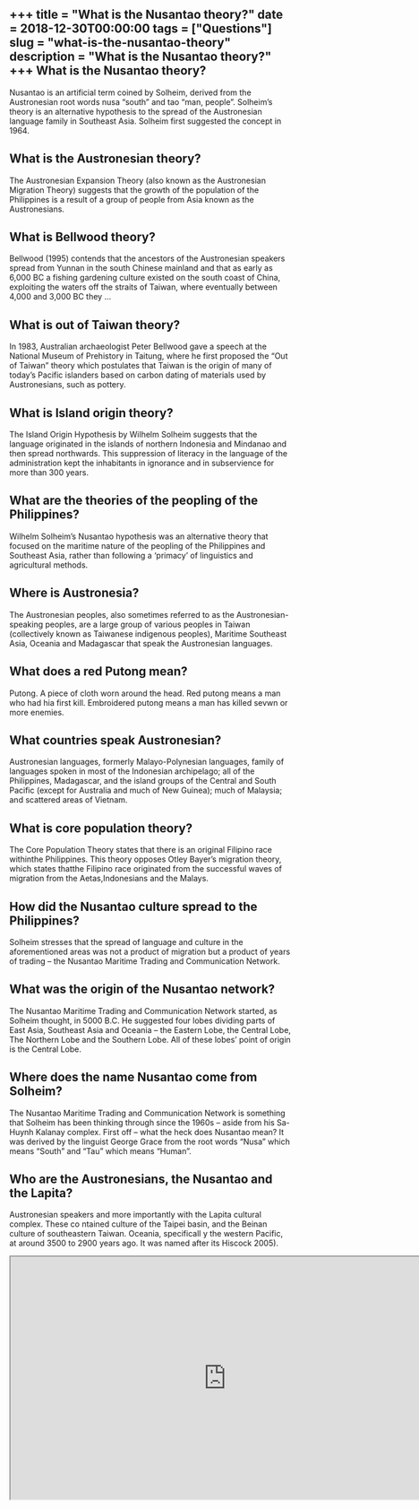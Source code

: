 +++
title = "What is the Nusantao theory?"
date = 2018-12-30T00:00:00
tags = ["Questions"]
slug = "what-is-the-nusantao-theory"
description = "What is the Nusantao theory?"
+++
What is the Nusantao theory?
----------------------------

Nusantao is an artificial term coined by Solheim, derived from the Austronesian root words nusa “south” and tao “man, people”. Solheim’s theory is an alternative hypothesis to the spread of the Austronesian language family in Southeast Asia. Solheim first suggested the concept in 1964.

What is the Austronesian theory?
--------------------------------

The Austronesian Expansion Theory (also known as the Austronesian Migration Theory) suggests that the growth of the population of the Philippines is a result of a group of people from Asia known as the Austronesians.

What is Bellwood theory?
------------------------

Bellwood (1995) contends that the ancestors of the Austronesian speakers spread from Yunnan in the south Chinese mainland and that as early as 6,000 BC a fishing gardening culture existed on the south coast of China, exploiting the waters off the straits of Taiwan, where eventually between 4,000 and 3,000 BC they …

What is out of Taiwan theory?
-----------------------------

In 1983, Australian archaeologist Peter Bellwood gave a speech at the National Museum of Prehistory in Taitung, where he first proposed the “Out of Taiwan” theory which postulates that Taiwan is the origin of many of today’s Pacific islanders based on carbon dating of materials used by Austronesians, such as pottery.

What is Island origin theory?
-----------------------------

The Island Origin Hypothesis by Wilhelm Solheim suggests that the language originated in the islands of northern Indonesia and Mindanao and then spread northwards. This suppression of literacy in the language of the administration kept the inhabitants in ignorance and in subservience for more than 300 years.

What are the theories of the peopling of the Philippines?
---------------------------------------------------------

Wilhelm Solheim’s Nusantao hypothesis was an alternative theory that focused on the maritime nature of the peopling of the Philippines and Southeast Asia, rather than following a ‘primacy’ of linguistics and agricultural methods.

Where is Austronesia?
---------------------

The Austronesian peoples, also sometimes referred to as the Austronesian-speaking peoples, are a large group of various peoples in Taiwan (collectively known as Taiwanese indigenous peoples), Maritime Southeast Asia, Oceania and Madagascar that speak the Austronesian languages.

What does a red Putong mean?
----------------------------

Putong. A piece of cloth worn around the head. Red putong means a man who had hia first kill. Embroidered putong means a man has killed sevwn or more enemies.

What countries speak Austronesian?
----------------------------------

Austronesian languages, formerly Malayo-Polynesian languages, family of languages spoken in most of the Indonesian archipelago; all of the Philippines, Madagascar, and the island groups of the Central and South Pacific (except for Australia and much of New Guinea); much of Malaysia; and scattered areas of Vietnam.

What is core population theory?
-------------------------------

The Core Population Theory states that there is an original Filipino race withinthe Philippines. This theory opposes Otley Bayer’s migration theory, which states thatthe Filipino race originated from the successful waves of migration from the Aetas,Indonesians and the Malays.

How did the Nusantao culture spread to the Philippines?
-------------------------------------------------------

Solheim stresses that the spread of language and culture in the aforementioned areas was not a product of migration but a product of years of trading – the Nusantao Maritime Trading and Communication Network.

What was the origin of the Nusantao network?
--------------------------------------------

The Nusantao Maritime Trading and Communication Network started, as Solheim thought, in 5000 B.C. He suggested four lobes dividing parts of East Asia, Southeast Asia and Oceania – the Eastern Lobe, the Central Lobe, The Northern Lobe and the Southern Lobe. All of these lobes’ point of origin is the Central Lobe.

Where does the name Nusantao come from Solheim?
-----------------------------------------------

The Nusantao Maritime Trading and Communication Network is something that Solheim has been thinking through since the 1960s – aside from his Sa-Huynh Kalanay complex. First off – what the heck does Nusantao mean? It was derived by the linguist George Grace from the root words “Nusa” which means “South” and “Tau” which means “Human”.

Who are the Austronesians, the Nusantao and the Lapita?
-------------------------------------------------------

Austronesian speakers and more importantly with the Lapita cultural complex. These co ntained culture of the Taipei basin, and the Beinan culture of southeastern Taiwan. Oceania, specificall y the western Pacific, at around 3500 to 2900 years ago. It was named after its Hiscock 2005).

<iframe allow="accelerometer; autoplay; clipboard-write; encrypted-media; gyroscope; picture-in-picture" allowfullscreen="" class="__youtube_prefs__  epyt-is-override  no-lazyload" data-no-lazy="1" data-origheight="433" data-origwidth="770" data-skipgform_ajax_framebjll="" height="433" id="_ytid_76177" loading="lazy" src="https://www.youtube.com/embed/d7QawGiQN4Y?enablejsapi=1&autoplay=0&cc_load_policy=0&cc_lang_pref=&iv_load_policy=1&loop=0&modestbranding=0&rel=1&fs=1&playsinline=0&autohide=2&theme=dark&color=red&controls=1&" title="YouTube player" width="770"></iframe>